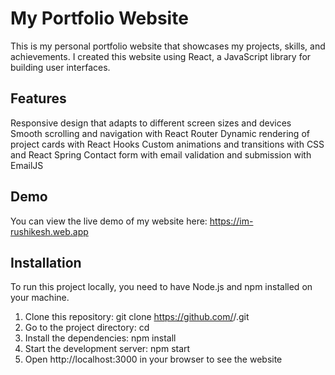 # My Portfolio Website
This is my personal portfolio website that showcases my projects, skills, and achievements. I created this website using React, a JavaScript library for building user interfaces.

## Features
Responsive design that adapts to different screen sizes and devices
Smooth scrolling and navigation with React Router
Dynamic rendering of project cards with React Hooks
Custom animations and transitions with CSS and React Spring
Contact form with email validation and submission with EmailJS
## Demo
You can view the live demo of my website here: https://im-rushikesh.web.app

## Installation
To run this project locally, you need to have Node.js and npm installed on your machine.

1. Clone this repository: git clone https://github.com/<your-username>/<your-repository-name>.git
2. Go to the project directory: cd <your-repository-name>
3. Install the dependencies: npm install
4. Start the development server: npm start
5. Open http://localhost:3000 in your browser to see the website

